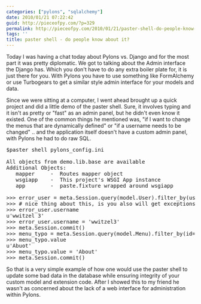 ```yaml
---
categories: ["pylons", "sqlalchemy"]
date: 2010/01/21 07:22:42
guid: http://pieceofpy.com/?p=329
permalink: http://pieceofpy.com/2010/01/21/paster-shell-do-people-know-about-it/
tags: ''
title: paster shell - do people know about it?
---
```

Today I was having a chat today about Pylons vs. Django and for the most part it was pretty diplomatic. We got to talking about the Admin interface the Django has. Which you don't have to do any extra boiler plate for, it is just there for you. With Pylons you have to use something like FormAlchemy or use Turbogears to get a similar style admin interface for your models and data.

Since we were sitting at a computer, I went ahead brought up a quick project and did a little demo of the paster shell. Sure, it involves typing and it isn't as pretty or "fast" as an admin panel, but he didn't even know it existed. One of the common things he mentioned was, "if I want to change the menus that are dynamically defined" or "if a username needs to be changed" .. and the application itself doesn't have a custom admin panel, with Pylons he had to do raw SQL.

<pre>
$paster shell pylons_config.ini

All objects from demo.lib.base are available
Additional Objects:
   mapper     -  Routes mapper object
   wsgiapp    -  This project's WSGI App instance
   app        -  paste.fixture wrapped around wsgiapp

&gt;&gt;&gt; error_user = meta.Session.query(model.User).filter_by(username='wwitzel 3').one()
&gt;&gt;&gt; # nice thing about this, is you also will get exceptions throw if more than one record exists
&gt;&gt;&gt; error_user.username
u'wwitzel 3'
&gt;&gt;&gt; error_user.username = 'wwitzel3'
&gt;&gt;&gt; meta.Session.commit()
&gt;&gt;&gt; menu_typo = meta.Session.query(model.Menu).filter_by(id=1).one()
&gt;&gt;&gt; menu_typo.value
u'Abuot'
&gt;&gt;&gt; menu_typo.value = 'About'
&gt;&gt;&gt; meta.Session.commit()
</pre>

So that is a very simple example of how one would use the paster shell to update some bad data in the database while ensuring integrity of your custom model and extension code. After I showed this to my friend he wasn't as concerned about the lack of a web interface for administration within Pylons.
